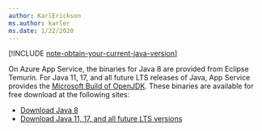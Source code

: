```yaml
---
author: KarlErickson
ms.author: karler
ms.date: 1/22/2020
---
```


<!-- Included in "### Switch to a supported platform" sections that have different (required) intro paragraphs. For example:

### Switch to a supported platform

App Service offers specific versions of Java SE. To ensure compatibility, migrate your application to one of the supported versions of in its current environment before you proceed with any of the remaining steps. Be sure to fully test the resulting configuration. Use the latest stable release of your Linux distribution in such tests.

-->

[!INCLUDE [note-obtain-your-current-java-version](note-obtain-your-current-java-version.md)]

On Azure App Service, the binaries for Java 8 are provided from Eclipse Temurin. For Java 11, 17, and all future LTS releases of Java, App Service provides the [Microsoft Build of OpenJDK](/java/openjdk/overview). These binaries are available for free download at the following sites: 

- [Download Java 8](https://adoptium.net/temurin/releases?version=8)
- [Download Java 11, 17, and all future LTS versions](/java/openjdk/download)
